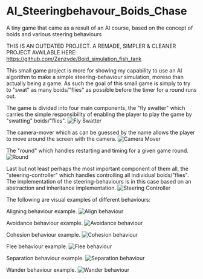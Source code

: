 # AI_Steeringbehavour_Boids_Chase
 A tiny game that came as a result of an AI course, based on the concept of boids and various steering behaviours
 
 THIS IS AN OUTDATED PROJECT. A REMADE, SIMPLER & CLEANER PROJECT AVAILABLE HERE: https://github.com/Zenzyde/Boid_simulation_fish_tank

 This small game project is more for showing my capability to use an AI algorithm to make a simple steering-behaviour simulation, moreso than actually being a game. As such the goal of this small game is simply to try to "swat" as many boids/"flies" as possible before the timer for a round runs out.

The game is divided into four main components, the "fly swatter" which carries the simple responsibility of enabling the player to play the game by "swatting" boids/"flies".
![Fly Swatter](/images/fly_swatter.png)

The camera-mover which as can be guessed by the name allows the player to move around the screen with the camera.
![Camera Mover](/images/camera_mover.png)

The "round" which handles restarting and timing for a given game round.
![Round](/images/round.png)

Last but not least perhaps the most important component of them all, the "steering-controller" which handles controlling all individual boids/"flies". The implementation of the steering-behaviours is in this case based on an abstraction and inheritance implementation.
![Steering Controller](/images/steering_controller.png)

The following are visual examples of different behaviours:

Aligning behaviour example.
![Align behaviour](/images/align_behaviour.png)

Avoidance behaviour example.
![Avoidance behaviour](/images/avoidance_behaviour.png)

Cohesion behaviour example.
![Cohesion behaviour](/images/cohesion_behaviour.png)

Flee behaviour example.
![Flee behaviour](/images/flee_behaviour.png)

Separation behaviour example.
![Separation behaviour](/images/separation_behaviour.png)

Wander behaviour example.
![Wander behaviour](/images/wander_behaviour.png)
